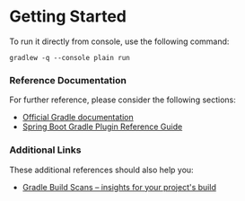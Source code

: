 # Getting Started

To run it directly from console, use the following command:
```
gradlew -q --console plain run
```

### Reference Documentation
For further reference, please consider the following sections:

* [Official Gradle documentation](https://docs.gradle.org)
* [Spring Boot Gradle Plugin Reference Guide](https://docs.spring.io/spring-boot/3.3.5/gradle-plugin)


### Additional Links
These additional references should also help you:

* [Gradle Build Scans – insights for your project's build](https://scans.gradle.com#gradle)



